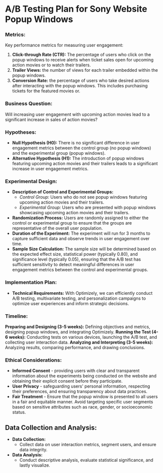 # A/B Testing Plan for Sony Website Popup Windows

### Metrics:
Key performance metrics for measuring user engagement:
1. **Click-through Rate (CTR):** The percentage of users who click on the popup windows to receive alerts when ticket sales open for upcoming action movies or to watch their trailers.
2. **Trailer Views:** the number of views for each trailer embedded within the popup windows.
3. **Conversion Rate:** the percentage of users who take desired actions after interacting with the popup windows. This includes purchasing tickets for the featured movies or.

### Business Question:
Will increasing user engagement with upcoming action movies lead to a significant increase in sales of action movies?

### Hypotheses:
- **Null Hypothesis (H0):** There is no significant difference in user engagement metrics between the control group (no popup windows) and the experimental group (popup windows).
- **Alternative Hypothesis (H1):** The introduction of popup windows featuring upcoming action movies and their trailers leads to a significant increase in user engagement metrics.

### Experimental Design:
- **Description of Control and Experimental Groups:**
  - *Control Group:* Users who do not see popup windows featuring upcoming action movies and their trailers.
  - *Experimental Group:* Users who are presented with popup windows showcasing upcoming action movies and their trailers.
- **Randomization Process:** Users are randomly assigned to either the control or experimental group to ensure that the groups are representative of the overall user population.
- **Duration of the Experiment:** The experiment will run for 3 months to capture sufficient data and observe trends in user engagement over time.
- **Sample Size Calculation:**  The sample size will be determined based on the expected effect size, statistical power (typically 0.80), and significance level (typically 0.05), ensuring that the A/B test has sufficient sensitivity to detect meaningful differences in user engagement metrics between the control and experimental groups.

### Implementation Plan:
- **Technical Requirements:** With Optimizely, we can efficiently conduct A/B testing, multivariate testing, and personalization campaigns to optimize user experiences and inform strategic decisions.

### Timeline: 
**Preparing and Designing (3-5 weeks):** Defining objectives and metrics, designing popup windows, and integrating Optimizely. 
**Running the Test (4-6 weeks):** Conducting tests on various devices, launching the A/B test, and collecting user interaction data. 
**Analyzing and Interpreting (3-5 weeks):** Analyzing results, comparing performance, and drawing conclusions.

### Ethical Considerations:
- **Informed Consent** - providing users with clear and transparent information about the experiments being conducted on the website and obtaining their explicit consent before they participate.
- **User Privacy** - safeguarding users' personal information, respecting their preferences, and ensuring transparency about data practices.
- **Fair Treatment** - Ensure that the popup window is presented to all users in a fair and equitable manner. Avoid targeting specific user segments based on sensitive attributes such as race, gender, or socioeconomic status.


## Data Collection and Analysis:
- **Data Collection:** 
  - Collect data on user interaction metrics, segment users, and ensure data integrity.
- **Data Analysis:** 
  - Conduct descriptive analysis, evaluate statistical significance, and lastly visualize.
